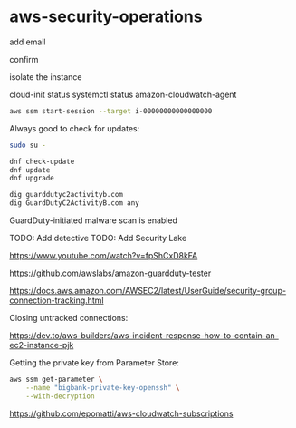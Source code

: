 # aws-security-operations

add email

confirm

isolate the instance

cloud-init status
systemctl status amazon-cloudwatch-agent

```sh
aws ssm start-session --target i-00000000000000000
```

Always good to check for updates:

```sh
sudo su -

dnf check-update
dnf update
dnf upgrade
```


```sh
dig guarddutyc2activityb.com
dig GuardDutyC2ActivityB.com any
```

GuardDuty-initiated malware scan is enabled

TODO: Add detective
TODO: Add Security Lake

https://www.youtube.com/watch?v=fpShCxD8kFA

https://github.com/awslabs/amazon-guardduty-tester

https://docs.aws.amazon.com/AWSEC2/latest/UserGuide/security-group-connection-tracking.html


Closing untracked connections:

https://dev.to/aws-builders/aws-incident-response-how-to-contain-an-ec2-instance-pjk



Getting the private key from Parameter Store:

```sh
aws ssm get-parameter \
    --name "bigbank-private-key-openssh" \
    --with-decryption
```





https://github.com/epomatti/aws-cloudwatch-subscriptions